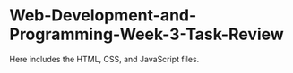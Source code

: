 # Web-Development-and-Programming-Week-3-Task-Review

Here includes the HTML, CSS, and JavaScript files. 

